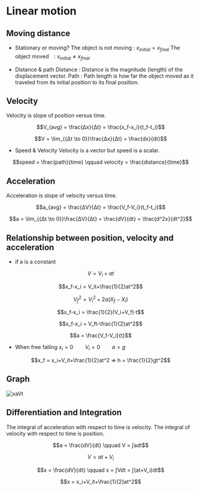 # Linear motion

## Moving distance
* Stationary or moving?
The object is not moving : $x_{initial} = x_{final}$
The object moved　: $x_{initial} \not= x_{final}$

* Distance & path
Distance : Distance is the magnitude (length) of the displacement vector.
Path : Path length is how far the object moved as it traveled from its initial position to its final position.


## Velocity
Velocity is slope of position versus time.

$$V_{avg} = \frac{Δx}{Δt} = \frac{x_f-x_i}{t_f-t_i}$$

$$V = \lim_{{Δt \to 0}}\frac{Δx}{Δt} = \frac{dx}{dt}$$

* Speed & Velocity
Velocity is a vector but speed is a scalar.

$$speed = \frac{path}{time} \qquad velocity = \frac{distance}{time}$$


## Acceleration
Acceleration is slope of velocity versus time.

$$a_{avg} = \frac{ΔV}{Δt} = \frac{V_f-V_i}{t_f-t_i}$$

$$a = \lim_{{Δt \to 0}}\frac{ΔV}{Δt} = \frac{dV}{dt} = \frac{d^2x}{dt^2}$$


## Relationship between position, velocity and acceleration
* if a is a constant

$$V = V_i+at$$

$$x_f-x_i = V_it+\frac{1}{2}at^2$$

$$V_f^2 = V_i^2+2a(X_f-X_i)$$

$$x_f-x_i = \frac{1}{2}(V_i+V_f)⋅t$$

$$x_f-x_i = V_ft-\frac{1}{2}at^2$$

$$a = \frac{V_f-V_i}{t}$$

* When free falling
$x_i = 0 \qquad V_i = 0 \qquad a = g$

$$x_f = x_i+V_it+\frac{1}{2}at^2 ⇒ h = \frac{1}{2}gt^2$$


## Graph
![xaVt](https://hackmd.io/_uploads/BJG-20sWyx.png)


## Differentiation and Integration
The integral of acceleration with respect to time is velocity.
The integral of velocity with respect to time is position.

$$a = \frac{dV}{dt} \qquad V = ∫adt$$

$$V = at+V_i$$

$$x = \frac{dV}{dt} \qquad x = ∫Vdt = ∫(at+V_i)dt$$

$$x =  x_i+V_it+\frac{1}{2}at^2$$
